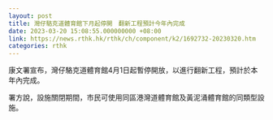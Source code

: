 ```yaml
---
layout: post
title: 灣仔駱克道體育館下月起停開　翻新工程預計今年內完成
date: 2023-03-20 15:08:55.000000000 +08:00
link: https://news.rthk.hk/rthk/ch/component/k2/1692732-20230320.htm
categories: rthk
---
```


康文署宣布，灣仔駱克道體育館4月1日起暫停開放，以進行翻新工程，預計於本年內完成。

署方說，設施關閉期間，市民可使用同區港灣道體育館及黃泥涌體育館的同類型設施。
